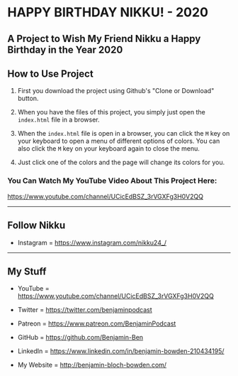 # HAPPY BIRTHDAY NIKKU! - 2020
## A Project to Wish My Friend Nikku a Happy Birthday in the Year 2020

## How to Use Project

1. First you download the project using Github's "Clone or Download" button.

2. When you have the files of this project, you simply just open the `index.html` file in a browser.

3. When the `index.html` file is open in a browser, you can click the `M` key on your keyboard to open a menu of different options of colors. You can also click the `M` key on your keyboard again to close the menu. 

4. Just click one of the colors and the page will change its colors for you. 


###  You Can Watch My YouTube Video About This Project Here:
https://www.youtube.com/channel/UCicEdBSZ_3rVGXFg3H0V2QQ

---

## Follow Nikku
* Instagram =   https://www.instagram.com/nikku24_/

---

## My Stuff
* YouTube       =   https://www.youtube.com/channel/UCicEdBSZ_3rVGXFg3H0V2QQ

* Twitter       =   https://twitter.com/benjaminpodcast

* Patreon       =   https://www.patreon.com/BenjaminPodcast

* GitHub        =   https://github.com/Benjamin-Ben

* LinkedIn      =   https://www.linkedin.com/in/benjamin-bowden-210434195/ 

* My Website    =   http://benjamin-bloch-bowden.com/

